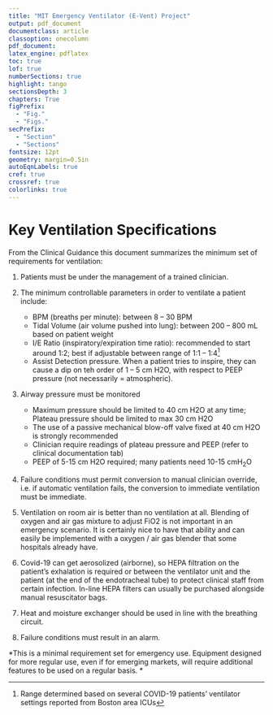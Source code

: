 ```yaml
---
title: "MIT Emergency Ventilator (E-Vent) Project"
output: pdf_document
documentclass: article
classoption: onecolumn
pdf_document:
latex_engine: pdflatex
toc: true
lof: true
numberSections: true
highlight: tango
sectionsDepth: 3
chapters: True
figPrefix:
  - "Fig."
  - "Figs."
secPrefix:
  - "Section"
  - "Sections"
fontsize: 12pt
geometry: margin=0.5in
autoEqnLabels: true
cref: true
crossref: true
colorlinks: true
---
```


# Key Ventilation Specifications


From the Clinical Guidance this document summarizes the minimum set of requirements for ventilation:

1. Patients must be under the management of a trained clinician.
2. The minimum controllable parameters in order to ventilate a patient include:
    - BPM (breaths per minute): between 8 – 30 BPM
    - Tidal Volume (air volume pushed into lung): between 200 – 800 mL based on patient weight
    - I/E Ratio (inspiratory/expiration time ratio): recommended to start around 1:2; best if adjustable between range of 1:1 – 1:4[^1]

    [^1]: Range determined based on several COVID-19 patients’ ventilator settings reported from Boston area ICUs
    
    - Assist Detection pressure. When a patient tries to inspire, they can cause a dip on teh order of 1 – 5 cm H2O, with respect to PEEP pressure (not necessarily = atmospheric).

3. Airway pressure must be monitored
      - Maximum pressure should be limited to 40 cm H2O at any time; Plateau pressure should be limited to max 30 cm H2O
      - The use of a passive mechanical blow-off valve fixed at 40 cm H2O is strongly recommended
      - Clinician require readings of plateau pressure and PEEP (refer to clinical documentation tab)
      - PEEP of 5-15 cm H2O required; many patients need 10-15 cmH$_2$O

4. Failure conditions must permit conversion to manual clinician override, i.e. if automatic ventilation fails, the conversion to immediate ventilation must be immediate.
5. Ventilation on room air is better than no ventilation at all. Blending of oxygen and air gas mixture to adjust FiO2 is not important in an emergency scenario.  It is certainly nice to have that ability and can easily be implemented with a oxygen / air gas blender that some hospitals already have.
6. Covid-19 can get aerosolized (airborne), so HEPA filtration on the patient’s exhalation is required or between the ventilator unit and the patient (at the end of the endotracheal tube) to protect clinical staff from certain infection. In-line HEPA filters can usually be purchased alongside manual resuscitator bags.
7. Heat and moisture exchanger should be used in line with the breathing circuit.
8. Failure conditions must result in an alarm.

*This is a minimal requirement set for emergency use. Equipment designed for more regular use, even if for emerging markets, will require additional features to be used on a regular basis. *
